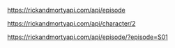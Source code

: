 https://rickandmortyapi.com/api/episode

https://rickandmortyapi.com/api/character/2

https://rickandmortyapi.com/api/episode/?episode=S01

